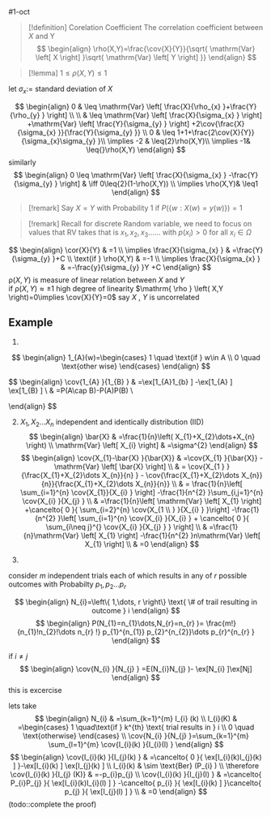 
#1-oct 

> [!definition] Corelation Coefficient
> The correlation coefficient between  $X$  and Y
$$
\begin{align}
\rho(X,Y)=\frac{\cov{X}{Y}}{\sqrt{ \mathrm{Var} \left[ X \right]   }\sqrt{ \mathrm{Var} \left[ Y \right]  }}
\end{align}
$$


> [!lemma] 
> $1\leq \rho(X,Y) \leq1$


 
let $\sigma_{x}:=$ standard deviation of  $X$  

$$
\begin{align}
0 & \leq \mathrm{Var} \left[ \frac{X}{\rho_{x} }+\frac{Y}{\rho_{y} } \right] \\ \\
& \leq \mathrm{Var} \left[ \frac{X}{\sigma_{x} } \right] +\mathrm{Var} \left[ \frac{Y}{\sigma_{y} } \right] +2\cov{\frac{X}{\sigma_{x} }}{\frac{Y}{\sigma_{y} }}   \\
	0 & \leq 1+1+\frac{2\cov{X}{Y}}{\sigma_{x}\sigma_{y}  }\\
\implies -2 & \leq{2}\rho(X,Y)\\
\implies -1& \leq{}\rho(X,Y)
\end{align}
$$
similarly
$$
\begin{align}
0 \leq \mathrm{Var} \left[ \frac{X}{\sigma_{x} } -\frac{Y}{\sigma_{y} } \right]  & \iff 0\leq{2}(1-\rho(X,Y)) \\
\implies  \rho(X,Y)& \leq1
\end{align}
$$

> [!remark] 
> Say $X=Y$ with Probability 1
> if $P\left( \left\{ w:X(w)=y(w) \right\} \right)=1$


> [!remark] 
> Recall for discrete Random variable, we need to focus on values that RV takes 
> that is $x_{1},x_{2},x_{3}\dots\dots$ with $p(x_{i})>0$ for all $x_{i}\in \Omega$

$$
\begin{align}
	\cor{X}{Y}  & =1 \\
\implies \frac{X}{\sigma_{x} } & =\frac{Y}{\sigma_{y} }+C \\
\text{if } \rho(X,Y) & =-1 \\
\implies \frac{X}{\sigma_{x} } & =-\frac{y}{\sigma_{y} }Y +C 
\end{align}
$$
$\mathrm{ \rho } \left( X,Y \right)$ is measure of linear relation between  $X$  and  $Y$  
if $\mathrm{ \rho } \left( X,Y \right) \approx \pm1$ high degree of linearity
$\mathrm{ \rho } \left( X,Y \right)=0\implies \cov{X}{Y}=0$ say  $X$ , $Y$  is uncorrelated 

## Example 
1.
$$
\begin{align}
1_{A}(w)=\begin{cases}
1 \quad \text{if } w\in A \\
 0 \quad \text{other wise}
\end{cases} 
\end{align}
$$


$$
\begin{align}
		\cov{1_{A} }{1_{B} } & =\ex[1_{A}1_{b}  ]  -\ex[1_{A} ] \ex[1_{B} ]  \\
 & =P(A\cap B)-P(A)P(B) \\

\end{align}
$$

2.  $X_{1},X_{2}\dots X_{n}$ independent and identically distribution (IID)
$$
\begin{align}
	\bar{X} & =\frac{1}{n}\left( X_{1}+X_{2}\dots+X_{n}  \right)  \\
\mathrm{Var} \left[ X_{i} \right]  & =\sigma^{2} 
\end{align}
$$
$$
\begin{align}
	\cov{X_{1}-\bar{X} }{\bar{X}}  & =\cov{X_{1} }{\bar{X}} -\mathrm{Var} \left[ \bar{X} \right]  \\
 & = \cov{X_{1  } }{\frac{X_{1}+X_{2}\dots X_{n}}{n} }  - \cov{\frac{X_{1}+X_{2}\dots X_{n}}{n}}{\frac{X_{1}+X_{2}\dots X_{n}}{n}}  \\
		 & = \frac{1}{n}\left[ \sum_{i=1}^{n} \cov{X_{1}}{X_{i} }  \right] -\frac{1}{n^{2} }\sum_{i,j=1}^{n} \cov{X_{i} }{X_{j} }  \\
			 & =\frac{1}{n}\left[ \mathrm{Var} \left[ X_{1}   \right]  +\cancelto{ 0 }{ \sum_{i=2}^{n} \cov{X_{1 \\
} }{X_{i} }  }\right] -\frac{1}{n^{2} }\left[ \sum_{i=1}^{n} \cov{X_{i} }{X_{i} } + \cancelto{ 0 }{ \sum_{i\neq j}^{}  \cov{X_{i} }{X_{j} } } \right] \\
	 & =\frac{1}{n}\mathrm{Var} \left[ X_{1} \right] -\frac{1}{n^{2} }n\mathrm{Var} \left[ X_{1}  \right]   \\
 & =0
\end{align}
$$

3.
consider  $m$  independent trials each of which results in any of  $r$  possible outcomes with Probabilty $p_{1},p_{2}\dots p_{r}$ 

$$
\begin{align}
N_{i}=\left\{ 1,\dots, r \right\} \text{ \# of trail resulting in outcome } i
\end{align}
$$
$$
\begin{align}
	P(N_{1}=n_{1}\dots,N_{r}=n_{r}  )= \frac{m!}{n_{1}!n_{2}!\dots n_{r} !} p_{1}^{n_{1}} p_{2}^{n_{2}}\dots p_{r}^{n_{r} }   
\end{align}
$$

if  $i\neq j$ 
$$
\begin{align}
	\cov{N_{i} }{N_{j} } =E(N_{i}N_{j}  )- \ex[N_{i} ]\ex[Nj]  
\end{align}
$$
this is excercise 

lets take 
$$
\begin{align}
	N_{i} & =\sum_{k=1}^{m} I_{i} (k)   \\
I_{i}(K) & =\begin{cases}
1 \quad\text{if } k^{th} \text{ trial results in } i  \\
 0 \quad \text{otherwise}
\end{cases}  \\
					\cov{N_{i} }{N_{j} }=\sum_{k=1}^{m} \sum_{l=1}^{m} \cov{I_{i}(k) }{I_{i}(l) }  
\end{align}
$$
$$
\begin{align}
\cov{I_{i}(k) }{I_{j}(k) }  & =\cancelto{ 0 }{ \ex[I_{i}(k)I_{j}(k)  ] }-\ex[I_{i}(k) ] \ex[I_{j}(k) ]   \\
I_{i}(k) & \sim \text{Ber} (P_{i} ) \\
		\therefore \cov{I_{i}(k) }{I_{j} (K)}  & =-p_{i}p_{j}   \\
\cov{I_{i}(k) }{I_{j}(l) } & =\cancelto{ P_{i}P_{j}   }{ \ex[I_{i}(k)I_{i}(l)  ] } -\cancelto{ p_{i}  }{ \ex[I_{i}(k) ] }\cancelto{ p_{j}  }{ \ex[I_{j}(l) ] }   \\
 & =0
\end{align}
$$
 (todo::complete the proof)
